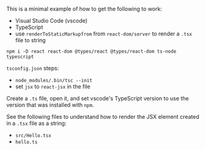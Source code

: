 This is a minimal example of how to get the following to work:

- Visual Studio Code (vscode)
- TypeScript
- use `renderToStaticMarkupfrom` from `react-dom/server` to render a `.tsx` file to string

```
npm i -D react react-dom @types/react @types/react-dom ts-node typescript
```

`tsconfig.json` steps:

- `node_modules/.bin/tsc --init`
- set `jsx` to `react-jsx` in the file

Create a `.ts` file, open it, and set vscode's TypeScript version to use the version that was installed with `npm`.

See the following files to understand how to render the JSX element created in a `.tsx` file as a string:

- `src/Hello.tsx`
- `hello.ts`
